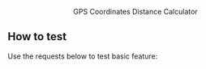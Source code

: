 <p align="center">GPS Coordinates Distance Calculator</a></p>

## How to test

Use the requests below to test basic feature:

